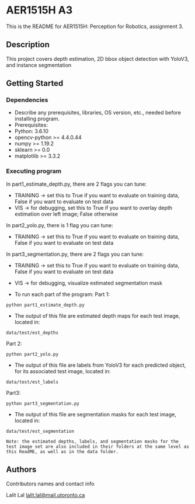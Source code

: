 # AER1515H A3

This is the README for AER1515H: Perception for Robotics, assignment 3. 

## Description

This project covers depth estimation, 2D bbox object detection with YoloV3, and instance segmentation

## Getting Started

### Dependencies

* Describe any prerequisites, libraries, OS version, etc., needed before installing program.
* Prerequisites: 
* Python: 3.6.10
* opencv-python >= 4.4.0.44
* numpy >= 1.19.2  
* sklearn >= 0.0
* matplotlib >= 3.3.2

### Executing program

In part1_estimate_depth.py, there are 2 flags you can tune:
* TRAINING -> set this to True if you want to evaluate on training data, False if you want to evaluate on test data
* VIS -> for debugging, set this to True if you want to overlay depth estimation over left image; False otherwise

In part2_yolo.py, there is 1 flag you can tune:
* TRAINING -> set this to True if you want to evaluate on training data, False if you want to evaluate on test data

In part3_segmentation.py, there are 2 flags you can tune:
* TRAINING -> set this to True if you want to evaluate on training data, False if you want to evaluate on test data
* VIS -> for debugging, visualize estimated segmentation mask


* To run each part of the program: 
Part 1: 
```
python part1_estimate_depth.py
```

- The output of this file are estimated depth maps for each test image, located in:
```
data/test/est_depths
```

Part 2:
```
python part2_yolo.py
```

- The output of this file are labels from YoloV3 for each predicted object, for its associated test image, located in:
```
data/test/est_labels
```

Part3: 
```
python part3_segmentation.py
```

- The output of this file are segmentation masks for each test image, located in:
```
data/test/est_segmentation
```

```
Note: the estimated depths, labels, and segmentation masks for the test image set are also included in their folders at the same level as this ReadME, as well as in the data folder. 
```

## Authors

Contributors names and contact info

Lalit Lal
lalit.lal@mail.utoronto.ca
